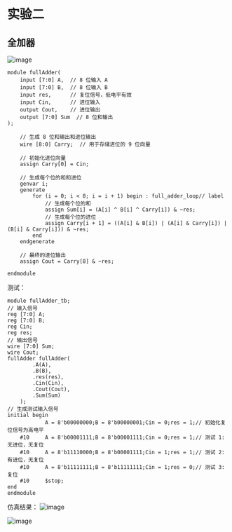 # 实验二
## 全加器
![image](https://github.com/user-attachments/assets/9f5a107a-50a6-4cfb-8b1f-28748c3d8fbf)
```
module fullAdder(
    input [7:0] A,  // 8 位输入 A
    input [7:0] B,  // 8 位输入 B
    input res,      // 复位信号，低电平有效
    input Cin,      // 进位输入
    output Cout,    // 进位输出
    output [7:0] Sum  // 8 位和输出
);

    // 生成 8 位和输出和进位输出
    wire [8:0] Carry;  // 用于存储进位的 9 位向量

    // 初始化进位向量
    assign Carry[0] = Cin;

    // 生成每个位的和和进位
    genvar i;
    generate
        for (i = 0; i < 8; i = i + 1) begin : full_adder_loop// label
            // 生成每个位的和
            assign Sum[i] = (A[i] ^ B[i] ^ Carry[i]) & ~res;
            // 生成每个位的进位
            assign Carry[i + 1] = ((A[i] & B[i]) | (A[i] & Carry[i]) | (B[i] & Carry[i])) & ~res;
        end
    endgenerate

    // 最终的进位输出
    assign Cout = Carry[8] & ~res;

endmodule
```
测试：
```
module fullAdder_tb;
// 输入信号
reg [7:0] A;
reg [7:0] B;
reg Cin;
reg res;
// 输出信号
wire [7:0] Sum;
wire Cout;
fullAdder fullAdder(
        .A(A),
        .B(B),
        .res(res),
        .Cin(Cin),
        .Cout(Cout),
        .Sum(Sum)
    );
// 生成测试输入信号
initial begin
            A = 8'b00000000;B = 8'b00000001;Cin = 0;res = 1;// 初始化复位信号为高电平
    #10     A = 8'b00001111;B = 8'b00001111;Cin = 0;res = 1;// 测试 1: 无进位，无复位
    #10     A = 8'b11110000;B = 8'b00001111;Cin = 1;res = 1;// 测试 2: 有进位，无复位
    #10     A = 8'b11111111;B = 8'b11111111;Cin = 1;res = 0;// 测试 3: 复位
    #10     $stop;
end
endmodule
```

仿真结果：
![image](https://github.com/user-attachments/assets/d3a4e6cf-3a04-4736-9825-0b81a72a8d56)

![image](https://github.com/user-attachments/assets/b0a4f53b-42b1-4c1d-8b2e-c1025673ca3b)
